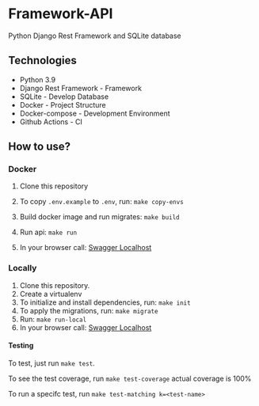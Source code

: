 # Framework-API

Python Django Rest Framework and SQLite database

## Technologies
- Python 3.9
- Django Rest Framework - Framework
- SQLite - Develop Database
- Docker - Project Structure
- Docker-compose - Development Environment
- Github Actions - CI 


## How to use?

### Docker

1. Clone this repository

2. To copy `.env.example` to `.env`, run: `make copy-envs`

3. Build docker image and run migrates: `make build`

4. Run api: `make run`

5. In your browser call: [Swagger Localhost](http://0.0.0.0:8000/swagger/)

### Locally

1. Clone this repository.
2. Create a virtualenv
3. To initialize and install dependencies, run: `make init`
4. To apply the migrations, run: `make migrate` 
5. Run: `make run-local`
6. In your browser call: [Swagger Localhost](http://0.0.0.0:8000/swagger/)


#### Testing

To test, just run `make test`.

To see the test coverage, run `make test-coverage`
actual coverage is 100%

To run a specifc test, run `make test-matching k=<test-name>`


